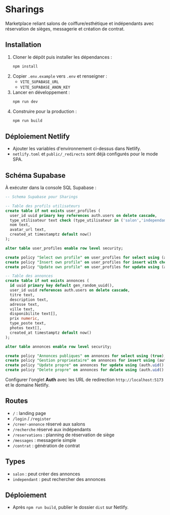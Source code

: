 # Sharings

Marketplace reliant salons de coiffure/esthétique et indépendants avec réservation de sièges, messagerie et création de contrat.

## Installation

1. Cloner le dépôt puis installer les dépendances :
   ```bash
   npm install
   ```
2. Copier `.env.example` vers `.env` et renseigner :
   - `VITE_SUPABASE_URL`
   - `VITE_SUPABASE_ANON_KEY`
3. Lancer en développement :
   ```bash
   npm run dev
   ```
4. Construire pour la production :
   ```bash
   npm run build
   ```

## Déploiement Netlify
- Ajouter les variables d'environnement ci-dessus dans Netlify.
- `netlify.toml` et `public/_redirects` sont déjà configurés pour le mode SPA.

## Schéma Supabase
À exécuter dans la console SQL Supabase :

```sql
-- Schema Supabase pour Sharings

-- Table des profils utilisateurs
create table if not exists user_profiles (
  user_id uuid primary key references auth.users on delete cascade,
  type_utilisateur text check (type_utilisateur in ('salon','independant')),
  nom text,
  avatar_url text,
  created_at timestamptz default now()
);

alter table user_profiles enable row level security;

create policy "Select own profile" on user_profiles for select using (auth.uid() = user_id);
create policy "Insert own profile" on user_profiles for insert with check (auth.uid() = user_id);
create policy "Update own profile" on user_profiles for update using (auth.uid() = user_id);

-- Table des annonces
create table if not exists annonces (
  id uuid primary key default gen_random_uuid(),
  user_id uuid references auth.users on delete cascade,
  titre text,
  description text,
  adresse text,
  ville text,
  disponibilite text[],
  prix numeric,
  type_poste text,
  photos text[],
  created_at timestamptz default now()
);

alter table annonces enable row level security;

create policy "Annonces publiques" on annonces for select using (true);
create policy "Gestion proprieataire" on annonces for insert using (auth.uid() = user_id) with check (auth.uid() = user_id);
create policy "Update propre" on annonces for update using (auth.uid() = user_id) with check (auth.uid() = user_id);
create policy "Delete propre" on annonces for delete using (auth.uid() = user_id);
```

Configurer l'onglet **Auth** avec les URL de redirection `http://localhost:5173` et le domaine Netlify.

## Routes
- `/` : landing page
- `/login` / `/register`
- `/creer-annonce` réservé aux salons
- `/recherche` réservé aux indépendants
- `/reservations` : planning de réservation de siège
- `/messages` : messagerie simple
- `/contrat` : génération de contrat

## Types
- `salon` : peut créer des annonces
- `independant` : peut rechercher des annonces

## Déploiement
- Après `npm run build`, publier le dossier `dist` sur Netlify.
